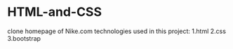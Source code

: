 # HTML-and-CSS
clone homepage of Nike.com
technologies used in this project:
1.html
2.css
3.bootstrap

